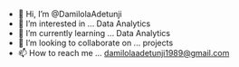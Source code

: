 - 👋 Hi, I’m @DamilolaAdetunji
- 👀 I’m interested in ... Data Analytics
- 🌱 I’m currently learning ... Data Analytics
- 💞️ I’m looking to collaborate on ... projects
- 📫 How to reach me ... damilolaadetunji1989@gmail.com

<!---
DamilolaAdetunji/DamilolaAdetunji is a ✨ special ✨ repository because its `README.md` (this file) appears on your GitHub profile.
You can click the Preview link to take a look at your changes.
--->
